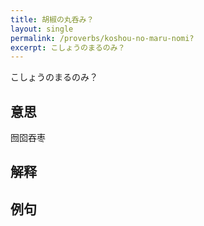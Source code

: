 ```yaml
---
title: 胡椒の丸呑み？
layout: single
permalink: /proverbs/koshou-no-maru-nomi?
excerpt: こしょうのまるのみ？
---
```


こしょうのまるのみ？

## 意思

囫囵吞枣

## 解释

## 例句

